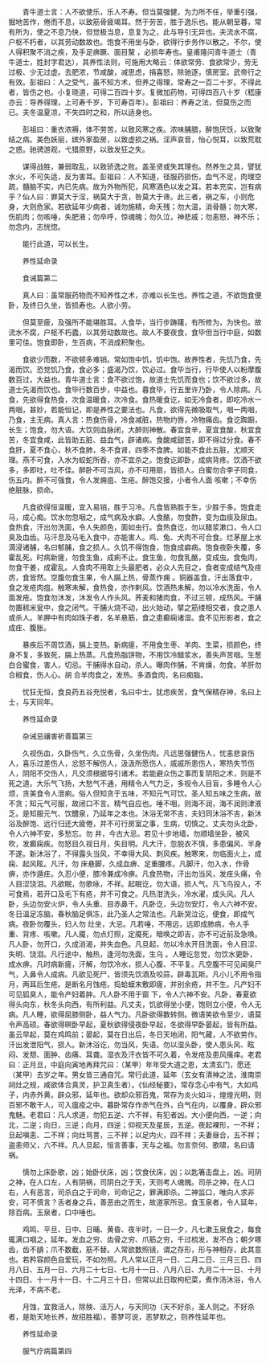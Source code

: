<!-- { "loadSidebar": true } -->
　　青牛道士言：人不欲使乐，乐人不寿。但当莫强健，为力所不任，举重引强，掘地苦作，倦而不息，以致筋骨疲竭耳。然于劳苦，胜于逸乐也。能从朝至暮，常有所为，使之不息乃快，但觉极当息，息复为之，此与导引无异也。夫流水不腐，户枢不朽者，以其劳动数故也。饱食不用坐与卧，欲得行步务作以散之。不尔，使人得积聚不消之疾，及手足痹蹶、面目黧 ，必损年寿也。皇甫隆问青牛道士（青牛道士，姓封字君达），其养性法则，可施用大略云：体欲常劳、食欲常少，劳无过极、少无过虚。去肥浓，节咸酸，减思虑，捐喜怒，除驰逐，慎房室。武帝行之有效。彭祖曰：人之受气，虽不知方术，但养之得理，常寿之一百二十岁。不得此者，皆伤之也。小复晓道，可得二百四十岁。复微加药物，可得四百八十岁（嵇康亦云：导养得理，上可寿千岁，下可寿百年）。彭祖曰：养寿之法，但莫伤之而已。夫冬温夏凉，不失四时之和，所以适身也。

　　彭祖曰：重衣浓褥，体不劳苦，以致风寒之疾。浓味脯腊，醉饱厌饫，以致聚结之病。美色妖丽，嫔外家盈房，以致虚损之祸。淫声哀音，怡心悦耳，以致荒耽之惑。驰骋游观，弋猎原野，以致发狂之失。

　　谋得战胜，兼弱取乱，以致骄逸之败。盖圣贤或失其理也。然养生之具，譬犹水火，不可失适，反为害耳。彭祖曰：人不知道，径服药损伤，血气不足，肉理空疏，髓脑不实，内已先病。故为外物所犯，风寒酒色以发之耳。若本充实，岂有病乎？仙人曰：罪莫大于淫，祸莫大于贪，咎莫大于谗。此三者，祸之车，小则危身，大则危家。若欲延年少病者，诫勿施精，命夭残；勿大温，消骨髓；勿大寒，伤肌肉；勿咳唾，失肥液；勿卒呼，惊魂魄；勿久泣，神悲戚；勿恚怒，神不乐；勿念内，志恍惚。

　　能行此道，可以长生。

　　养性延命录

　　食诫篇第二

　　真人曰：虽常服药物而不知养性之术，亦难以长生也。养性之道，不欲饱食便卧，及终日久坐，皆损寿也。人欲小劳。

　　但莫至疲，及强所不能堪胜耳。人食毕，当行步踌躇，有所修为，为快也。故流水不腐，户枢不朽蠹，以其劳动数故也。故人不要夜食，食毕但当行中庭，如数里可佳。饱食即卧，生百病，不消成积聚也。

　　食欲少而数，不欲顿多难销。常如饱中饥，饥中饱。故养性者，先饥乃食，先渴而饮。恐觉饥乃食，食必多；盛渴乃饮，饮必过。食毕当行，行毕使人以粉摩腹数百过，大益也。青牛道士言：食不欲过饱，故道士先饥而食也；饮不欲过多，故道士先渴而饮也。食毕行数百步，中益也。暮食毕，行五里许乃卧，令人除病。凡食，先欲得食热食，次食温暖食，次冷食。食热暖食讫，如无冷食者，即吃冷水一两咽，甚妙，若能恒记，即是养性之要法也。凡食，欲得先微吸取气，咽一两咽，乃食，主无病。真人言：热食伤骨，冷食减脏，热物灼唇，冷物痛齿。食讫踟蹰，长生；饱食，勿大语。大饮则血脉闭，大醉则神散。春宜食辛，夏宜食酸，秋宜食苦，冬宜食咸，此皆助五脏、益血气，辟诸病。食酸咸甜苦，即不得过分食。春不食肝，夏不食心，秋不食肺，冬不食肾，四季不食脾。如能不食此五脏，尤顺天理。燕不可食，入水为蛟蛇所吞，亦不宜杀之。饱食讫即卧，成病背疼。饮酒不欲多，多即吐，吐不佳。醉卧不可当风，亦不可用扇，皆损人。白蜜勿合李子同食，伤五内。醉不可强食，令人发痈疽、生疮。醉饱交接，小者令人面 咳嗽；不幸伤绝脏脉，损命。

　　凡食欲得恒温暖，宜入易销，胜于习冷。凡食皆熟胜于生，少胜于多。饱食走马，成心痴。饮水勿忽咽之，成气病及水癖。人食酪，勿食酢，变为血痰及尿血。食热食，汗出勿洗面，令人失颜色，面如虫行。食热食讫，勿以醋浆漱口，令人口臭及血齿。马汗息及马毛入食中，亦能害人。鸡、兔、犬肉不可合食。烂茅屋上水滴浸诸脯，名曰郁脯，食之损人。久饥不得饱食，饱食成癖病。饱食夜卧失覆，多霍乱死。时病新瘥，勿食生鱼，成痢不止。食生鱼，勿食乳酪，变成虫。食兔肉，勿食干姜，成霍乱。人食肉不用取上头最肥者，必众人先目之，食者变成结气及疰疠，食皆然。空腹勿食生果，令人膈上热，骨蒸作痈 。铜器盖食，汗出落食中，食之发疮肉疽。触寒未解，食热食，亦作剌风。饮酒热未解，勿以冷水洗面，令人面发疮。饱食勿沐发，沐发令人作头风。荞麦和猪肉食，不过三顿，成热风。干脯勿置秫米瓮中，食之闭气。干脯火烧不动，出火始动，擘之筋缕相交者，食之患人或杀人。羊胛中有肉如珠子者，名羊悬筋，食之患癫痫诸湿。食不见形影者，食之成疰、腹胀。

　　暴疾后不周饮酒，膈上变热。新病瘥，不用食生枣、羊肉、生菜，损颜色，终身不复，多致死，膈上热蒸。凡食热脂饼物，不用饮冷醋浆水，善失声苦咽。生葱白合蜜食，害人，切忌。干脯得水自动，杀人。曝肉作脯，不肯燥，勿食。羊肝勿合椒食，伤人心。胡 合羊肉食之，发热。多酒食肉，名曰痴脂。

　　忧狂无恒，食良药五谷充悦者，名曰中士。犹虑疾苦，食气保精存神，名曰上士，与天同年。

　　养性延命录

　　杂诫忌禳害祈善篇第三

　　久视伤血，久卧伤气，久立伤骨，久坐伤肉。凡远思强健伤人，忧恚悲哀伤人，喜乐过差伤人，忿怒不解伤人，汲汲所愿伤人，戚戚所患伤人，寒热失节伤人，阴阳不交伤人，凡交须根据导引诸术。若能避众伤之事而复阴阳之术，则是不死之道。大乐气飞扬，大愁气不通，用精令人气力乏，多视令人目盲，多睡令人心烦，贪美食令人泄痢。俗人但知贪于五味，不知元气可饮。圣人知五味之生病，故不贪；知元气可服，故闭口不言。精气自应也。唾不咽，则海不润，海不润则津液乏。是知服元气、饮醴泉，乃延年之本也。沐浴无常不吉，夫妇同沐浴不吉，新沐浴及醉饱、远行归还大疲倦，并不可行房室之事，生病，切慎之。丈夫勿头北卧，令人六神不安，多愁忘。勿 井，今古大忌。若见十步地墙，勿顺墙坐卧，被风吹，发癫痫疾。勿怒目久视日月，失目明。凡大汗，忽脱衣不慎，多患偏风、半身不遂。新沐浴了，不得露头当风，不幸得大风、刺风疾。触寒来，勿临面火上，成痫、起风眩。凡汗，勿 床悬脚，久成血痹、足重腰疼。凡脚汗，勿入水，作骨痹，亦作遁疰。久忍小便，膝冷兼成冷痹。凡食热物，汗出勿当风，发疰头痛，令人目涩饶泪。凡欲眠，勿歌咏，不祥。起眠讫，勿大语，损人气。凡飞鸟投人，不可食焉，若开口及毛下有疮，并不可食之。凡热泔洗头，冷水濯，成头风。凡人卧，头边勿安火炉，令人头重、目赤鼻干。凡卧讫，头边勿安灯，令人六神不安。冬日温足冻脑，春秋脑足俱冻，此乃圣人之常法也。凡新哭泣讫，便食，即成气病。夜卧勿覆头，妇人勿 灶坐，大忌。凡若唾，不用远，远即成肺病，令人手重、背疼、咳嗽。凡人魇，勿点灯照，定魇死，暗唤之即吉，亦不可近前及急唤。凡人卧，勿开口，久成消渴，并失血色。凡旦起，勿以冷水开目洗面，令人目涩、失明、饶泪。凡行途中，触热，逢河勿洗面，生乌 。人睡讫忽觉，勿饮水更卧，成水痹。凡时病新瘥，汗解，勿饮冷水，损人心腹、不平复。凡空腹不可见闻臭尸气，入鼻令人成病。凡欲见死尸，皆须先饮酒及咬蒜，辟毒瓦斯。凡小儿不用令指月，两耳后生疮。是断名月蚀疮。捣蛤蟆末敷即瘥，并别余疮，并不生。凡产妇不可见狐臭人，能令产妇着肿。凡人卧不用于窗 下，令人六神不安。凡卧，春夏欲得头向东，秋冬头向西，有所利益。凡丈夫，饥欲得坐小便，饱则立小便，令人无病。凡人睡，欲得屈膝侧卧，益人气力。凡卧欲得数转侧。微语笑欲令至少，语莫令声高硕。春欲得暝卧早起，夏秋欲得侵夜卧早起，冬欲得早卧晏起，皆有所益。虽云早起，莫在鸡鸣前；晏起，莫在日出后，冬日天地闭，阳气藏，人不欲劳作。汗出发泄阳气，损人。新沐浴讫，勿当风，失语。勿以湿头卧，使人患头风、眩闷、发颓、面肿、齿痛、耳聋。湿衣及汗衣皆不可久着，令发疮及患风瘙痒。老君曰：正月旦，中庭向寅地再拜咒曰：（某甲）年年受大道之恩，太清玄门，愿还（某甲）去岁之年。男女皆三通自咒。常行此道，延年（玄女有清神之法，淮南崇祠灶之规，咸欲体合真灵，护卫真生者）。《仙经秘要》，常存念心中有气，大如鸡子，内赤外黄。辟众邪，延年也。欲却众邪百鬼，常存为炎火如斗，煌煌光明，则百邪不敢干人，可入瘟疫之中。暮卧常存作赤气在外，白气在内，以覆身，辟众邪鬼魅。老君曰：凡人求道，勿犯五逆、六不祥，有犯者凶。大小便向西，一逆；向北，二逆；向日，三逆；向月，四逆；仰视天及星辰，五逆。夜起裸形，一不祥；旦起嗔恚、二不祥；向灶骂詈，三不祥；以足内火，四不祥；夫妻昼合，五不祥；盗恚师父，六不祥。凡人旦起，恒言善事，天与之福。勿言奈何、歌啸，名曰请祸。

　　慎勿上床卧歌，凶；始卧伏床，凶；饮食伏床，凶；以匙箸击盘上，凶。司阴之神，在人口左，人有阴祸，司阴白之于天，天则考人魂魄。司杀之神，在人口右，人有恶言，司杀白之于司命，司命记之，罪满即杀。二神监口，唯向人求非安，可不慎言？舌者身之兵，善恶由之而生，故道家所忌。食玉泉者，令人延年，除百病。玉泉者，口中唾也。

　　鸡鸣、平旦、日中、日晡、黄昏、夜半时，一日一夕，凡七漱玉泉食之，每食辄满口咽之，延年。发血之穷、齿骨之穷、爪筋之穷，千过梳发，发不白；朝夕啄齿，齿不龋；爪不数截，筋不替。人常欲数照镜，谓之存形，形与神相存，此其意也。若矜容颜色自爱玩，不如勿照。凡人常以正月一日、二月二日、三月三日、四月八日、五月一日、六月二十七日、七月十一日、八月八日、九月二十一日、十月十四日、十一月十一日、十二月三十日，但常以此日取枸杞菜，煮作汤沐浴，令人光泽，不病不老。

　　月蚀，宜救活人，除殃、活万人，与天同功（天不好杀，圣人则之。不好杀者，是助天地长养，故招胜福）。善梦可说，恶梦默之，则养性延年也。

　　养性延命录

　　服气疗病篇第四

